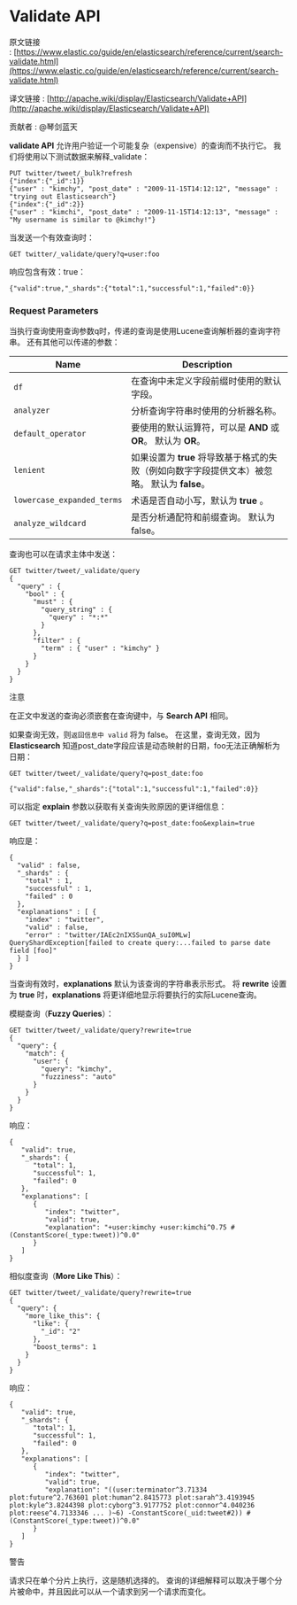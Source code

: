 # Validate API

原文链接 : [https://www.elastic.co/guide/en/elasticsearch/reference/current/search-validate.html](https://www.elastic.co/guide/en/elasticsearch/reference/current/search-validate.html)

译文链接 : [http://apache.wiki/display/Elasticsearch/Validate+API](http://apache.wiki/display/Elasticsearch/Validate+API)

贡献者 : @琴剑蓝天

**validate API** 允许用户验证一个可能复杂（expensive）的查询而不执行它。 我们将使用以下测试数据来解释_validate：

```
PUT twitter/tweet/_bulk?refresh
{"index":{"_id":1}}
{"user" : "kimchy", "post_date" : "2009-11-15T14:12:12", "message" : "trying out Elasticsearch"}
{"index":{"_id":2}}
{"user" : "kimchi", "post_date" : "2009-11-15T14:12:13", "message" : "My username is similar to @kimchy!"}

```

当发送一个有效查询时：

```
GET twitter/_validate/query?q=user:foo
```

响应包含有效：true：

```
{"valid":true,"_shards":{"total":1,"successful":1,"failed":0}}
```

### Request Parameters

当执行查询使用查询参数q时，传递的查询是使用Lucene查询解析器的查询字符串。 还有其他可以传递的参数：

| Name | Description |
| --- | --- |
| `df` | 在查询中未定义字段前缀时使用的默认字段。 |
| `analyzer` | 分析查询字符串时使用的分析器名称。 |
| `default_operator` | 要使用的默认运算符，可以是 **AND** 或 **OR**。 默认为 **OR**。 |
| `lenient` | 如果设置为 **true** 将导致基于格式的失败（例如向数字字段提供文本）被忽略。 默认为 **false**。 |
| `lowercase_expanded_terms` | 术语是否自动小写，默认为 **true** 。 |
| `analyze_wildcard` | 是否分析通配符和前缀查询。 默认为false。 |

查询也可以在请求主体中发送：

```
GET twitter/tweet/_validate/query
{
  "query" : {
    "bool" : {
      "must" : {
        "query_string" : {
          "query" : "*:*"
        }
      },
      "filter" : {
        "term" : { "user" : "kimchy" }
      }
    }
  }
}
```

注意

在正文中发送的查询必须嵌套在查询键中，与 **Search API** 相同。

如果查询无效，则`返回信息中 valid` 将为 false。 在这里，查询无效，因为 **Elasticsearch** 知道post_date字段应该是动态映射的日期，foo无法正确解析为日期：

```
GET twitter/tweet/_validate/query?q=post_date:foo

{"valid":false,"_shards":{"total":1,"successful":1,"failed":0}}
```

可以指定 **explain** 参数以获取有关查询失败原因的更详细信息：

```
GET twitter/tweet/_validate/query?q=post_date:foo&explain=true
```

响应是：

```
{
  "valid" : false,
  "_shards" : {
    "total" : 1,
    "successful" : 1,
    "failed" : 0
  },
  "explanations" : [ {
    "index" : "twitter",
    "valid" : false,
    "error" : "twitter/IAEc2nIXSSunQA_suI0MLw] QueryShardException[failed to create query:...failed to parse date field [foo]"
  } ]
}
```

当查询有效时，**explanations** 默认为该查询的字符串表示形式。 将 **rewrite** 设置为 **true** 时，**explanations** 将更详细地显示将要执行的实际Lucene查询。

模糊查询（**Fuzzy Queries**）：

```
GET twitter/tweet/_validate/query?rewrite=true
{
  "query": {
    "match": {
      "user": {
        "query": "kimchy",
        "fuzziness": "auto"
      }
    }
  }
}
```

响应：

```
{
   "valid": true,
   "_shards": {
      "total": 1,
      "successful": 1,
      "failed": 0
   },
   "explanations": [
      {
         "index": "twitter",
         "valid": true,
         "explanation": "+user:kimchy +user:kimchi^0.75 #(ConstantScore(_type:tweet))^0.0"
      }
   ]
}
```

相似度查询（**More Like This**）：

```
GET twitter/tweet/_validate/query?rewrite=true
{
  "query": {
    "more_like_this": {
      "like": {
        "_id": "2"
      },
      "boost_terms": 1
    }
  }
}
```

响应：

```
{
   "valid": true,
   "_shards": {
      "total": 1,
      "successful": 1,
      "failed": 0
   },
   "explanations": [
      {
         "index": "twitter",
         "valid": true,
         "explanation": "((user:terminator^3.71334 plot:future^2.763601 plot:human^2.8415773 plot:sarah^3.4193945 plot:kyle^3.8244398 plot:cyborg^3.9177752 plot:connor^4.040236 plot:reese^4.7133346 ... )~6) -ConstantScore(_uid:tweet#2)) #(ConstantScore(_type:tweet))^0.0"
      }
   ]
}
```

警告

请求只在单个分片上执行，这是随机选择的。 查询的详细解释可以取决于哪个分片被命中，并且因此可以从一个请求到另一个请求而变化。